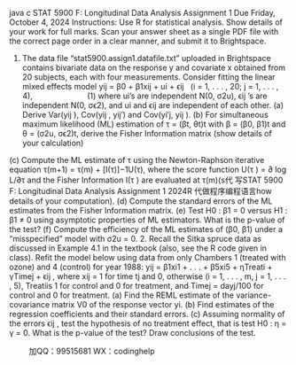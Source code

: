 java c
STAT 5900 F: Longitudinal Data Analysis
Assignment 1
Due Friday, October 4, 2024
Instructions: Use R for statistical analysis. Show details of your work for full marks. Scan your answer sheet as a single PDF file with the correct page order in a clear manner, and submit it to Brightspace.
1. The data file “stat5900.assign1.datafile.txt” uploaded in Brightspace contains bivariate data on the response y and covariate x obtained from 20 subjects, each with four measurements. Consider fitting the linear mixed effects model
yij = β0 + β1xij + ui + ϵij   (i = 1, . . . , 20; j = 1, . . . , 4),                         (1)
where ui’s are independent N(0, σ2u), ϵij ’s are independent N(0, σϵ2), and ui and ϵij are independent of each other.
(a) Derive Var(yij ), Cov(yij , yij′) and Cov(yi′j, yij ).
(b) For simultaneous maximum likelihood (ML) estimation of τ = (βt, θt)t with β = (β0, β1)t and θ = (σ2u, σϵ2)t, derive the Fisher Information matrix (show details of your calculation)

(c) Compute the ML estimate of τ using the Newton-Raphson iterative equation
τ(m+1) = τ(m) + [I(τ)]−1U(τ),
where the score function U(τ ) = ∂ log L/∂τ and the Fisher Information I(τ ) are evaluated at τ(m)(s代 写STAT 5900 F: Longitudinal Data Analysis Assignment 1 2024R
代做程序编程语言how details of your computation).
(d) Compute the standard errors of the ML estimates from the Fisher Information matrix.
(e) Test H0 : β1 = 0 versus H1 : β1 ≠ 0 using asymptotic properties of ML estimators. What is the p-value of the test?
(f) Compute the efficiency of the ML estimates of (β0, β1) under a “misspecified” model with σ2u = 0.
2. Recall the Sitka spruce data as discussed in Example 4.1 in the textbook (also, see the R code given in class). Refit the model below using data from only Chambers 1 (treated with ozone) and 4 (control) for year 1988:
yij = β1xi1 + . . . + β5xi5 + ηTreati + γTimej + ϵij ,
where xij = 1 for time tj and 0, otherwise (i = 1, . . . , m, j = 1, . . . , 5), Treatiis 1 for control and 0 for treatment, and Timej = dayj/100 for control and 0 for treatment.
(a) Find the REML estimate of the variance-covariance matrix V0 of the response vector yi.
(b) Find estimates of the regression coefficients and their standard errors.
(c) Assuming normality of the errors ϵij , test the hypothesis of no treatment effect, that is test H0 : η = γ = 0. What is the p-value of the test? Draw conclusions of the test.





         
加QQ：99515681  WX：codinghelp

